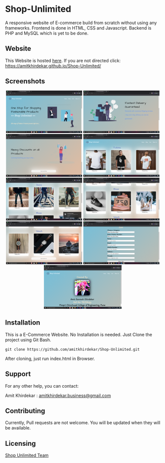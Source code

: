 # Shop-Unlimited
A responsive website of E-commerce build from scratch without using any frameworks. Frontend is done in HTML, CSS and Javascript. Backend is PHP and MySQL which is yet to be done.

## Website
This Website is hosted [here](https://amitkhirdekar.github.io/Shop-Unlimited/). If you are not directed click: https://amitkhirdekar.github.io/Shop-Unlimited/

## Screenshots
<p align="center">
<img src="Screenshots/Screenshot%202021-03-09%2017.32.17.png" width="49%"></img>
<img src="Screenshots/Screenshot%202021-03-09%2017.32.27.png" width="49%"></img>
<img src="Screenshots/Screenshot%202021-03-09%2017.32.35.png" width="49%"></img>
<img src="Screenshots/Screenshot%202021-03-09%2017.32.49.png" width="49%"></img>
<img src="Screenshots/Screenshot%202021-03-09%2017.32.55.png" width="49%"></img>
<img src="Screenshots/Screenshot%202021-03-09%2017.33.09.png" width="49%"></img>
<img src="Screenshots/Screenshot%202021-03-09%2017.33.23.png" width="49%"></img>
<img src="Screenshots/Screenshot%202021-03-09%2017.33.44.png" width="49%"></img>
<img src="Screenshots/Screenshot%202021-03-09%2017.33.57.png" width="50%"></img>
</p>

## Installation
This is a E-Commerce Website. No Installation is needed. Just Clone the project using Git Bash.
```gitbash
git clone https://github.com/amitkhirdekar/Shop-Unlimited.git
```

After cloning, just run index.html in Browser.

## Support
For any other help, you can contact:

Amit Khirdekar : amitkhirdekar.business@gmail.com

## Contributing
Currently, Pull requests are not welcome. You will be updated when they will be available.

## Licensing
[Shop Unlimited Team](https://github.com/amitkhirdekar/Shop-Unlimited)
